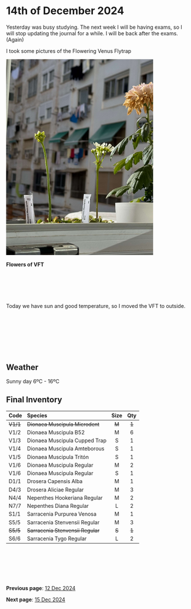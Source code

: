 # 14th of December 2024

Yesterday was busy studying. The next week I will be having exams, so I will stop updating the journal for a while. I will be back after the exams. (Again)

I took some pictures of the Flowering Venus Flytrap

<img src="../../docs/resource/img/20241214/14122024_1.jpeg" alt="Flowers of VFT" width="400px">

**Flowers of VFT**

<br><br><br><br>


Today we have sun and good temperature, so I moved the VFT to outside.

<br><br><br><br>
<br><br>

## Weather

Sunny day  6ºC - 16ºC


## Final Inventory

| Code  |  Species                           | Size  |  Qty  |
| :---- | :--------------------------------- | :--: | :---: |
| ~~V1/1~~  |  ~~Dionaea Muscipula Microdent~~       | ~~M~~    |   ~~1~~   |
| V1/2  |  Dionaea Muscipula B52             | M    |   6   |
| V1/3  |  Dionaea Muscipula Cupped Trap     | S    |   1   |
| V1/4  |  Dionaea Muscipula Amteborous      | S    |   1   |
| V1/5  |  Dionaea Muscipula Tritón          | S    |   1   |
| V1/6  |  Dionaea Muscipula Regular         | M    |   2   |
| V1/6  |  Dionaea Muscipula Regular         | S    |   1   |
| D1/1  |  Drosera Capensis Alba             | M    |   1   |
| D4/3  |  Drosera Aliciae Regular           | M    |   3   |
| N4/4  |  Nepenthes Hookeriana Regular      | M    |   2   |
| N7/7  |  Nepenthes Diana Regular           | L    |   2   |
| S1/1  |  Sarracenia Purpurea Venosa        | M    |   1   |
| S5/5  |  Sarracenia Stenvensii Regular     | M    |   3   |
| ~~S5/5~~  |  ~~Sarracenia Stenvensii Regular~~     | ~~S~~    |   ~~1~~   |
| S6/6  |  Sarracenia Tygo Regular           | L    |   2   |

<br>
<br>
<br>
<br>
<br>

**Previous page**: <a href="./12_dec_2024">12 Dec 2024</a>

**Next page**: <a href="./15_dec_2024">15 Dec 2024</a>
<br>
<br>
<br>
<br>
<br>
<br>
